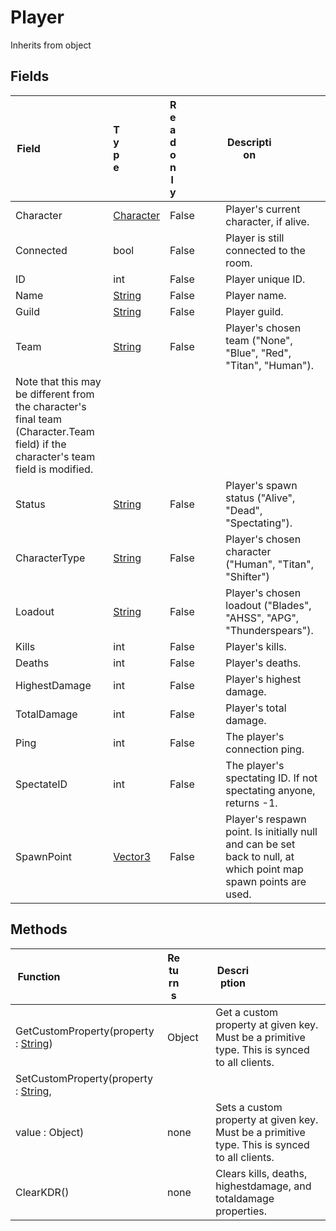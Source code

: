 # Player
Inherits from object
## Fields
|<div style="width:30%">Field</div>|<div style="width:10%">Type</div>|<div style="width:10%">Readonly</div>|<div style="width:50%">Description</div>|
|---|---|---|---|
|Character|[Character](../objects/Character.md)|False|Player's current character, if alive.|
|Connected|bool|False|Player is still connected to the room.|
|ID|int|False|Player unique ID.|
|Name|[String](../static/String.md)|False|Player name.|
|Guild|[String](../static/String.md)|False|Player guild.|
|Team|[String](../static/String.md)|False|Player's chosen team ("None", "Blue", "Red", "Titan", "Human").             Note that this may be different from the character's final team (Character.Team field) if the character's team field is modified.|
|Status|[String](../static/String.md)|False|Player's spawn status ("Alive", "Dead", "Spectating").|
|CharacterType|[String](../static/String.md)|False|Player's chosen character ("Human", "Titan", "Shifter")|
|Loadout|[String](../static/String.md)|False|Player's chosen loadout ("Blades", "AHSS", "APG", "Thunderspears").|
|Kills|int|False|Player's kills.|
|Deaths|int|False|Player's deaths.|
|HighestDamage|int|False|Player's highest damage.|
|TotalDamage|int|False|Player's total damage.|
|Ping|int|False|The player's connection ping.|
|SpectateID|int|False|The player's spectating ID. If not spectating anyone, returns -1.|
|SpawnPoint|[Vector3](../objects/Vector3.md)|False|Player's respawn point. Is initially null and can be set back to null, at which point map spawn points are used.|
## Methods
|<div style="width:33%">Function</div>|<div style="width:33%">Returns</div>|<div style="width:33%">Description</div>|
|---|---|---|
|GetCustomProperty(property : [String](../static/String.md))|Object|Get a custom property at given key. Must be a primitive type. This is synced to all clients.|
|SetCustomProperty(property : [String](../static/String.md),
value : Object)|none|Sets a custom property at given key. Must be a primitive type. This is synced to all clients.|
|ClearKDR()|none|Clears kills, deaths, highestdamage, and totaldamage properties.|
